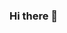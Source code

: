 ### Hi there 👋

<!--
😄 My name is Juan Francisco Jara, I'm from Minas de Riotinto (Huelva - Spain)

:computer: Currently I am working in Redegal for Inditex client as Senior Backend developer. 

I love developing and clean code practises (Clean architectures like Hexagonal, SOLID priciples...)
-->



<!--
**jfjara/jfjara** is a ✨ _special_ ✨ repository because its `README.md` (this file) appears on your GitHub profile.

Here are some ideas to get you started:

- 🔭 I’m currently working on ...
- 🌱 I’m currently learning ...
- 👯 I’m looking to collaborate on ...
- 🤔 I’m looking for help with ...
- 💬 Ask me about ...
- 📫 How to reach me: ...
- 😄 Pronouns: ...
- ⚡ Fun fact: ...
-->
